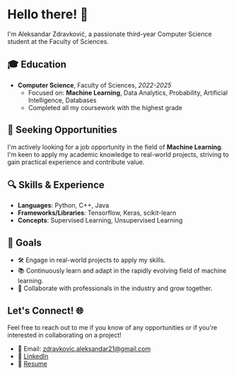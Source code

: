 # Hello there! 👋

I'm Aleksandar Zdravković, a passionate third-year Computer Science student at the Faculty of Sciences.

## 🎓 Education
- **Computer Science**, Faculty of Sciences, *2022-2025*
  - Focused on: **Machine Learning**, Data Analytics, Probability, Artificial Intelligence, Databases
  - Completed all my coursework with the highest grade

## 💼 Seeking Opportunities
I'm actively looking for a job opportunity in the field of **Machine Learning**. I'm keen to apply my academic knowledge to real-world projects, striving to gain practical experience and contribute value.

## 🔍 Skills & Experience
- **Languages**: Python, C++, Java
- **Frameworks/Libraries**: Tensorflow, Keras, scikit-learn
- **Concepts**: Supervised Learning, Unsupervised Learning

## 🌱 Goals
- 🛠 Engage in real-world projects to apply my skills.
- 📚 Continuously learn and adapt in the rapidly evolving field of machine learning.
- 🤝 Collaborate with professionals in the industry and grow together.

## Let's Connect! 🌐
Feel free to reach out to me if you know of any opportunities or if you're interested in collaborating on a project!

- 📧 Email: zdravkovic.aleksandar21@gmail.com
- 🔗 [LinkedIn](https://www.linkedin.com/in/aleksandar-zdravkovic-b02038253/)
- 📄 [Resume](https://github.com/acaZdr/acaZdr/blob/main/Aleksandar%20Zdravkovic%20-%20CV.pdf)
